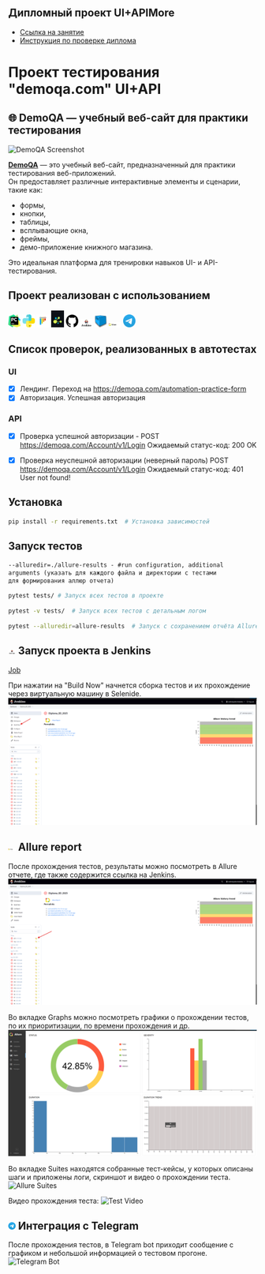 ##  Дипломный проект UI+APIMore 

- [Ссылка на занятие](https://school.qa.guru/pl/teach/control/lesson/view?id=334954986&editMode=0) 
- [Инструкция по проверке диплома](https://rainbow-spleen-3c9.notion.site/QA-GURU-PYTHON-ff276648b76a4e6b8bb538051ddf6fb4)




# Проект тестирования "demoqa.com" UI+API 


## 🌐 DemoQA — учебный веб-сайт для практики тестирования

![DemoQA Screenshot](https://demoqa.com/images/Toolsqa.jpg)

**[DemoQA](https://demoqa.com)** — это учебный веб-сайт, предназначенный для практики тестирования веб-приложений.  
Он предоставляет различные интерактивные элементы и сценарии, такие как:

- формы,
- кнопки,
- таблицы,
- всплывающие окна,
- фреймы,
- демо-приложение книжного магазина.

Это идеальная платформа для тренировки навыков UI- и API-тестирования.




## Проект реализован с использованием 
<p align="left">
  <img width="5%" title="Pycharm" src="logo/pycharm.png"> 
  <img width="5%" title="Python" src="logo/python.png">
  <img width="5%" title="Pytest" src="logo/pytest.png">
  <img width="5%" title="Selene" src="logo/selene.png">
  <img width="5%" title="GitHub" src="logo/github.png">
  <img width="5%" title="Jenkins" src="logo/jenkins.png">
  <img width="5%" title="Selenoid" src="logo/selenoid.png">
  <img width="5%" title="Allure Report" src="logo/allure reports.png">
  <img width="5%" title="Telegram" src="logo/TG.png">
</p>

## Список проверок, реализованных в автотестах
### UI
- [x] Лендинг. Переход на https://demoqa.com/automation-practice-form
- [x] Авторизация. Успешная авторизация 

### API

- [x] Проверка успешной авторизации - POST  https://demoqa.com/Account/v1/Login   Ожидаемый статус-код: 200 OK
- [x] Проверка неуспешной авторизации (неверный пароль) POST https://demoqa.com/Account/v1/Login  Ожидаемый статус-код: 401 User not found!



## Установка
```sh
pip install -r requirements.txt  # Установка зависимостей

```

## Запуск тестов

```
--alluredir=./allure-results - #run configuration, additional arguments (указать для каждого файла и директории с тестами 
для формирования аллюр отчета)
```

```sh
pytest tests/ # Запуск всех тестов в проекте
```

```sh
pytest -v tests/  # Запуск всех тестов с детальным логом
```

```sh
pytest --alluredir=allure-results  # Запуск с сохранением отчёта Allure
```



## <img width="3%" title="Jenkins" src="logo/jenkins.png"> Запуск проекта в Jenkins
[Job](https://jenkins.autotests.cloud/job/Diploma_ED_2025/)

При нажатии на  "Build Now" начнется сборка тестов и их прохождение через виртуальную машину в Selenide.
![Jenkins Screenshot](logo/bild.png)

## <img width="3%" title="Allure Report" src="logo/allure reports.png"> Allure report
После прохождения тестов, результаты можно посмотреть в Allure отчете, где также содержится ссылка на Jenkins.
![Allure Dashboard](logo/reports.png)

Во вкладке Graphs можно посмотреть графики о прохождении тестов, по их приоритизации, по времени прохождения и др.
![Allure Graphs](logo/graphs.png)

Во вкладке Suites находятся собранные тест-кейсы, у которых описаны шаги и приложены логи, скриншот и видео о прохождении теста.
![Allure Suites](logo/suites.png)

Видео прохождения теста:
![Test Video](logo/test.gif)




## <img width="3%" title="Telegram" src="logo/TG.png"> Интеграция с Telegram
После прохождения тестов, в Telegram bot приходит сообщение с графиком и небольшой информацией о тестовом прогоне.
<img width="40%" title="Telegram Bot" src="logo/telegram .png">
